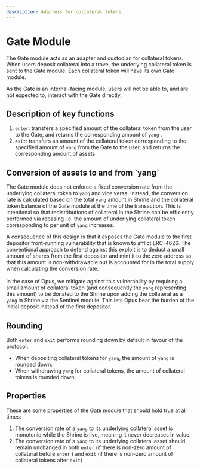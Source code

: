 ```yaml
---
description: Adapters for collateral tokens
---
```


# Gate Module

The Gate module acts as an adapter and custodian for collateral tokens. When users deposit collateral into a trove, the underlying collateral token is sent to the Gate module. Each collateral token will have its own Gate module.

As the Gate is an internal-facing module, users will not be able to, and are not expected to, interact with the Gate directly.

## Description of key functions

1. `enter`: transfers a specified amount of the collateral token from the user to the Gate, and returns the corresponding amount of `yang` .
2. `exit`: transfers an amount of the collateral token corresponding to the specified amount of `yang` from the Gate to the user, and returns the corresponding amount of assets.

## Conversion of assets to and from \`yang\`&#x20;

The Gate module does not enforce a fixed conversion rate from the underlying collateral token to `yang` and vice versa. Instead, the conversion rate is calculated based on the total `yang` amount in Shrine and the collateral token balance of the Gate module at the time of the transaction. This is intentional so that redistributions of collateral in the Shrine can be efficiently performed via rebasing i.e. the amount of underlying collateral token corresponding to per unit of `yang` increases.

A consequence of this design is that it exposes the Gate module to the first depositor front-running vulnerability that is known to afflict ERC-4626. The conventional approach to defend against this exploit is to deduct a small amount of shares from the first depositor and mint it to the zero address so that this amount is non-withdrawable but is accounted for in the total supply when calculating the conversion rate. \
\
In the case of Opus, we mitigate against this vulnerability by requiring a small amount of collateral token (and consequently the `yang` representing this amount) to be donated to the Shrine upon adding the collateral as a `yang` in Shrine via the Sentinel module. This lets Opus bear the burden of the initial deposit instead of the first depositor.&#x20;

## Rounding

Both `enter` and `exit` performs rounding down by default in favour of the protocol.

* When depositing collateral tokens for `yang`, the amount of `yang` is rounded down.
* When withdrawing `yang` for collateral tokens, the amount of collateral tokens is rounded down.

## Properties

These are some properties of the Gate module that should hold true at all times:

1. The conversion rate of a `yang` to its underlying collateral asset is monotonic while the Shrine is live, meaning it never decreases in value.
2. The conversion rate of a `yang` to its underlying collateral asset should remain unchanged in both `enter` (if there is non-zero amount of collateral before `enter` ) and `exit` (if there is non-zero amount of collateral tokens after `exit`)
